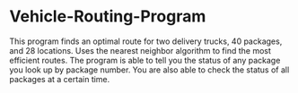 # Vehicle-Routing-Program
This program finds an optimal route for two delivery trucks, 40 packages, and 28 locations. Uses the nearest neighbor algorithm to find the most efficient routes. The program is able to tell you the status of any package you look up by package number. You are also able to check the status of all packages at a certain time.  
